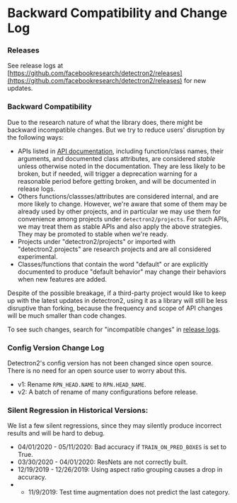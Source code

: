 # Backward Compatibility and Change Log

### Releases
See release logs at
[https://github.com/facebookresearch/detectron2/releases](https://github.com/facebookresearch/detectron2/releases)
for new updates.

### Backward Compatibility

Due to the research nature of what the library does, there might be backward incompatible changes.
But we try to reduce users' disruption by the following ways:
* APIs listed in [API documentation](https://detectron2.readthedocs.io/modules/index.html), including
  function/class names, their arguments, and documented class attributes, are considered *stable* unless
  otherwise noted in the documentation.
  They are less likely to be broken, but if needed, will trigger a deprecation warning for a reasonable period
  before getting broken, and will be documented in release logs.
* Others functions/classses/attributes are considered internal, and are more likely to change.
  However, we're aware that some of them may be already used by other projects, and in particular we may
  use them for convenience among projects under `detectron2/projects`.
  For such APIs, we may treat them as stable APIs and also apply the above strategies.
  They may be promoted to stable when we're ready.
* Projects under "detectron2/projects" or imported with "detectron2.projects" are research projects
  and are all considered experimental.
* Classes/functions that contain the word "default" or are explicitly documented to produce
  "default behavior" may change their behaviors when new features are added.

Despite of the possible breakage, if a third-party project would like to keep up with the latest updates
in detectron2, using it as a library will still be less disruptive than forking, because
the frequency and scope of API changes will be much smaller than code changes.

To see such changes, search for "incompatible changes" in [release logs](https://github.com/facebookresearch/detectron2/releases).

### Config Version Change Log

Detectron2's config version has not been changed since open source.
There is no need for an open source user to worry about this.

* v1: Rename `RPN_HEAD.NAME` to `RPN.HEAD_NAME`.
* v2: A batch of rename of many configurations before release.

### Silent Regression in Historical Versions:

We list a few silent regressions, since they may silently produce incorrect results and will be hard to debug.

* 04/01/2020 - 05/11/2020: Bad accuracy if `TRAIN_ON_PRED_BOXES` is set to True.
* 03/30/2020 - 04/01/2020: ResNets are not correctly built.
* 12/19/2019 - 12/26/2019: Using aspect ratio grouping causes a drop in accuracy.
* - 11/9/2019: Test time augmentation does not predict the last category.
